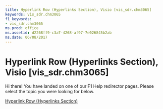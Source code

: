 ```yaml
---
title: Hyperlink Row (Hyperlinks Section), Visio [vis_sdr.chm3065]
keywords: vis_sdr.chm3065
f1_keywords:
- vis_sdr.chm3065
ms.prod: office
ms.assetid: d2268ff9-c3a7-4268-af97-7e026845b2ab
ms.date: 06/08/2017
---
```



# Hyperlink Row (Hyperlinks Section), Visio [vis_sdr.chm3065]

Hi there! You have landed on one of our F1 Help redirector pages. Please select the topic you were looking for below.

[Hyperlink Row (Hyperlinks Section)](http://msdn.microsoft.com/library/e3c7ae27-2e54-a174-4fb3-d16093faf759%28Office.15%29.aspx)

